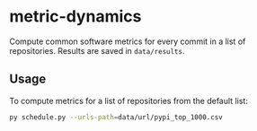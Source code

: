# metric-dynamics
Compute common software metrics for every commit in a list of repositories. 
Results are saved in `data/results`.


## Usage
To compute metrics for a list of repositories from the default list:
```bash
py schedule.py --urls-path=data/url/pypi_top_1000.csv
```